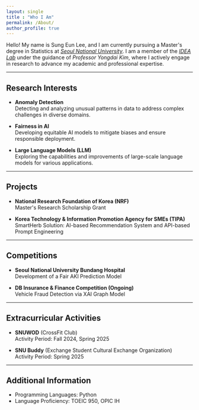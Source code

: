 ```yaml
---
layout: single
title : "Who I Am"
permalink: /About/
author_profile: true
---
```


Hello! My name is Sung Eun Lee, and I am currently pursuing a Master's degree in Statistics at _[Seoul National University](https://stat.snu.ac.kr/)_. I am a member of the _[IDEA Lab](https://idea.snu.ac.kr/yongdai-kim/)_ under the guidance of _Professor Yongdai Kim_, where I actively engage in research to advance my academic and professional expertise.  

---

## Research Interests

- **Anomaly Detection**  
   Detecting and analyzing unusual patterns in data to address complex challenges in diverse domains.  

- **Fairness in AI**  
   Developing equitable AI models to mitigate biases and ensure responsible deployment.  

- **Large Language Models (LLM)**  
   Exploring the capabilities and improvements of large-scale language models for various applications.  

---

## Projects

- **National Research Foundation of Korea (NRF)**  
   Master's Research Scholarship Grant  

- **Korea Technology & Information Promotion Agency for SMEs (TIPA)**  
   SmartHerb Solution: AI-based Recommendation System and API-based Prompt Engineering  

---

## Competitions

- **Seoul National University Bundang Hospital**  
   Development of a Fair AKI Prediction Model  

- **DB Insurance & Finance Competition (Ongoing)**  
   Vehicle Fraud Detection via XAI Graph Model

---

## Extracurricular Activities

- **SNUWOD** (CrossFit Club)  
   Activity Period: Fall 2024, Spring 2025  

- **SNU Buddy** (Exchange Student Cultural Exchange Organization)  
   Activity Period: Spring 2025  

---

## Additional Information

- Programming Languages: Python  
- Language Proficiency: TOEIC 950, OPIC IH  
